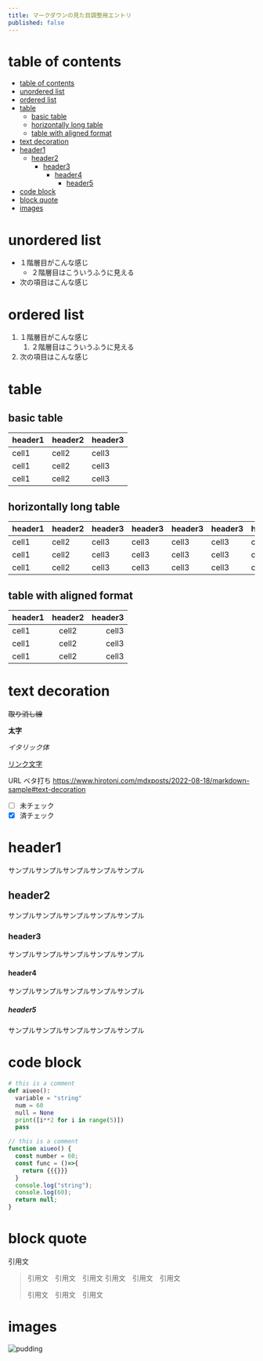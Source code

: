 ```yaml
---
title: マークダウンの見た目調整用エントリ
published: false
---
```


# table of contents

- [table of contents](#table-of-contents)
- [unordered list](#unordered-list)
- [ordered list](#ordered-list)
- [table](#table)
  - [basic table](#basic-table)
  - [horizontally long table](#horizontally-long-table)
  - [table with aligned format](#table-with-aligned-format)
- [text decoration](#text-decoration)
- [header1](#header1)
  - [header2](#header2)
    - [header3](#header3)
      - [header4](#header4)
        - [header5](#header5)
- [code block](#code-block)
- [block quote](#block-quote)
- [images](#images)

# unordered list

- １階層目がこんな感じ
  - ２階層目はこういうふうに見える
- 次の項目はこんな感じ

# ordered list

1. １階層目がこんな感じ
   1. ２階層目はこういうふうに見える
2. 次の項目はこんな感じ

# table

## basic table

| header1 | header2 | header3 |
| ------- | ------- | ------- |
| cell1   | cell2   | cell3   |
| cell1   | cell2   | cell3   |
| cell1   | cell2   | cell3   |

## horizontally long table

| header1 | header2 | header3 | header3 | header3 | header3 | header3 | header3 | header3 | header3 | header3 | header3 | header3 | header3 | header3 | header3 |
| ------- | ------- | ------- | ------- | ------- | ------- | ------- | ------- | ------- | ------- | ------- | ------- | ------- | ------- | ------- | ------- |
| cell1   | cell2   | cell3   | cell3   | cell3   | cell3   | cell3   | cell3   | cell3   | cell3   | cell3   | cell3   | cell3   | cell3   | cell3   | cell3   |
| cell1   | cell2   | cell3   | cell3   | cell3   | cell3   | cell3   | cell3   | cell3   | cell3   | cell3   | cell3   | cell3   | cell3   | cell3   | cell3   |
| cell1   | cell2   | cell3   | cell3   | cell3   | cell3   | cell3   | cell3   | cell3   | cell3   | cell3   | cell3   | cell3   | cell3   | cell3   | cell3   |

## table with aligned format

| header1 | header2 | header3 |
| :------ | :-----: | ------: |
| cell1   |  cell2  |   cell3 |
| cell1   |  cell2  |   cell3 |
| cell1   |  cell2  |   cell3 |

# text decoration

~~取り消し線~~

**太字**

_イタリック体_

[リンク文字](#text-decoration)

URL ベタ打ち
https://www.hirotoni.com/mdxposts/2022-08-18/markdown-sample#text-decoration

- [ ] 未チェック
- [x] 済チェック

# header1

サンプルサンプルサンプルサンプルサンプル

## header2

サンプルサンプルサンプルサンプルサンプル

### header3

サンプルサンプルサンプルサンプルサンプル

#### header4

サンプルサンプルサンプルサンプルサンプル

##### header5

サンプルサンプルサンプルサンプルサンプル

# code block

```python
# this is a comment
def aiueo():
  variable = "string"
  num = 60
  null = None
  print([i**2 for i in range(5)])
  pass
```

```javascript {1,3-4} showLineNumbers
// this is a comment
function aiueo() {
  const number = 60;
  const func = ()=>{
    return {{{}}}
  }
  console.log("string");
  console.log(60);
  return null;
}
```

# block quote

引用文

> 引用文　引用文　引用文
> 引用文　引用文　引用文
>
> 引用文　引用文　引用文

# images

![pudding](/images/posts/2022-08-02/pudding.jpg)
